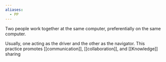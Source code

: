 ```yaml
---
aliases:
  - PP
---
```


Two people work together at the same computer, preferentially on the same computer.

Usually, one acting as the driver and the other as the navigator. This practice promotes [[communication]], [[collaboration]], and [[Knowledge]] sharing

